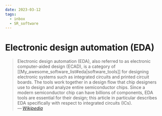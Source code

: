 ```yaml
---
date: 2023-03-12
tags:
  - inbox
  - SR_software
---
```


# Electronic design automation (EDA)

> Electronic design automation (EDA), also referred to as electronic
> computer-aided design (ECAD), is a category of
> [[My_awesome_software_list#eda|software_tools]] for designing electronic
> systems such as integrated circuits and printed circuit boards. The tools work
> together in a design flow that chip designers use to design and analyze entire
> semiconductor chips. Since a modern semiconductor chip can have billions of
> components, EDA tools are essential for their design; this article in
> particular describes EDA specifically with respect to integrated circuits
> (ICs).\
> — <cite>[Wikipedia](https://en.wikipedia.org/wiki/Electronic_design_automation)</cite>
